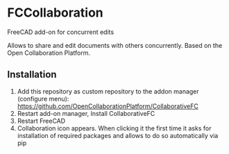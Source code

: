 # FCCollaboration
FreeCAD add-on for concurrent edits

Allows to share and edit documents with others concurrently. Based on the Open Collaboration Platform.

## Installation
1. Add this repository as custom repository to the addon manager (configure menu): https://github.com/OpenCollaborationPlatform/CollaborativeFC
2. Restart add-on manager, Install CollaborativeFC
3. Restart FreeCAD
4. Collaboration icon appears. When clicking it the first time it asks for installation of required packages and allows to do so automatically via pip
